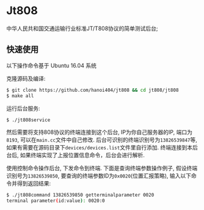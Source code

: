 # Jt808

中华人民共和国交通运输行业标准JT/T808协议的简单测试后台;


## 快速使用

以下操作命令基于 Ubuntu 16.04 系统


克隆源码及编译:
```bash
$ git clone https://github.com/hanoi404/jt808 && cd jt808/jt808
$ make all
```

运行后台服务:
```bash
$ ./jt808service
```

然后需要将支持808协议的终端连接到这个后台, IP为你自己服务器的IP, 端口为`8193`, 可以在`main.cc`文件中自己修改.
后台可识别的终端识别号为`13826539847`等, 如果有需要在源码目录下`devices/devices.list`文件里自行添加.
终端连接到本后台后, 如果终端实现了上报位置信息命令，后台会进行解析.


使用控制命令操作后台, 下发命令到终端. 下面是查询终端参数操作例子, 假设终端识别号为`13826539850`, 要查询的终端参数ID为`0x0020`(位置汇报策略), 输入以下命令并得到返回结果:
```bash
$ ./jt808command 13826539850 getterminalparameter 0020
terminal parameter(id:value): 0020:0
```


